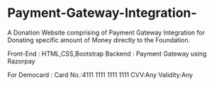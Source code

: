 # Payment-Gateway-Integration-
A Donation Website comprising of Payment Gateway Integration for Donating specific amount of Money directly to the Foundation.

Front-End : HTML,CSS,Bootstrap
Backend : Payment Gateway using Razorpay

For Democard : 
Card No.:4111 1111 1111 1111 
CVV:Any
Validity:Any

